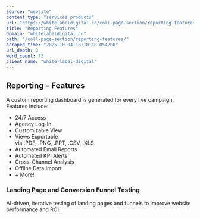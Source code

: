 ```yaml
---
source: "website"
content_type: "services_products"
url: "https://whitelabeldigital.co/coll-page-section/reporting-features/"
title: "Reporting Features"
domain: "whitelabeldigital.co"
path: "/coll-page-section/reporting-features/"
scraped_time: "2025-10-04T18:10:18.054200"
url_depth: 2
word_count: 73
client_name: "white-label-digital"
---
```


## Reporting – Features

A custom reporting dashboard is generated for every live campaign. Features include:

*   24/7 Access
*   Agency Log-In
*   Customizable View
*   Views Exportable  
    via .PDF, .PNG, .PPT, .CSV, .XLS
*   Automated Email Reports
*   Automated KPI Alerts
*   Cross-Channel Analysis
*   Offline Data Import
*   \+ More!

### Landing Page and Conversion Funnel Testing

AI-driven, iterative testing of landing pages and funnels to improve website performance and ROI.